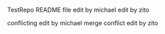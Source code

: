TestRepo README file
edit by michael
edit by zito

conflicting edit by michael
merge conflict edit by zito
